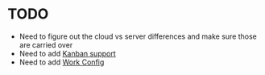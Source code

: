 # TODO

- Need to figure out the cloud vs server differences and make sure those are carried over
- Need to add [Kanban support](https://github.com/pinpt/agent/blob/011cd64b5e18bdce849375adc11dda90c7df30ec/integrations/jira-cloud/api/boards.go)
- Need to add [Work Config](https://github.com/pinpt/agent/blob/d0a4506f5f8e8dd7bbed340e674dd4e284811388/integrations/jira/common/workconfig.go)

